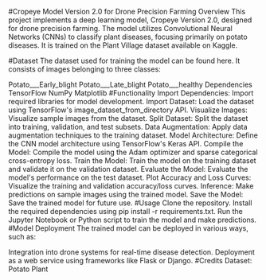 #Cropeye Model Version 2.0 for Drone Precision Farming
Overview
This project implements a deep learning model, Cropeye Version 2.0, designed for drone precision farming. The model utilizes Convolutional Neural Networks (CNNs) to classify plant diseases, focusing primarily on potato diseases. It is trained on the Plant Village dataset available on Kaggle.

#Dataset
The dataset used for training the model can be found here. It consists of images belonging to three classes:

Potato___Early_blight
Potato___Late_blight
Potato___healthy
Dependencies
TensorFlow
NumPy
Matplotlib
#Functionality
Import Dependencies: Import required libraries for model development.
Import Dataset: Load the dataset using TensorFlow's image_dataset_from_directory API.
Visualize Images: Visualize sample images from the dataset.
Split Dataset: Split the dataset into training, validation, and test subsets.
Data Augmentation: Apply data augmentation techniques to the training dataset.
Model Architecture: Define the CNN model architecture using TensorFlow's Keras API.
Compile the Model: Compile the model using the Adam optimizer and sparse categorical cross-entropy loss.
Train the Model: Train the model on the training dataset and validate it on the validation dataset.
Evaluate the Model: Evaluate the model's performance on the test dataset.
Plot Accuracy and Loss Curves: Visualize the training and validation accuracy/loss curves.
Inference: Make predictions on sample images using the trained model.
Save the Model: Save the trained model for future use.
#Usage
Clone the repository.
Install the required dependencies using pip install -r requirements.txt.
Run the Jupyter Notebook or Python script to train the model and make predictions.
#Model Deployment
The trained model can be deployed in various ways, such as:

Integration into drone systems for real-time disease detection.
Deployment as a web service using frameworks like Flask or Django.
#Credits
Dataset: Potato Plant 

